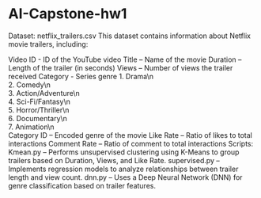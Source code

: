 # AI-Capstone-hw1
Dataset: netflix_trailers.csv
This dataset contains information about Netflix movie trailers, including:

Video ID - ID of the YouTube video
Title – Name of the movie
Duration – Length of the trailer (in seconds)
Views – Number of views the trailer received
Category - Series genre 
              1. Drama\n\
              2. Comedy\n\
              3. Action/Adventure\n\
              4. Sci-Fi/Fantasy\n\
              5. Horror/Thriller\n\
              6. Documentary\n\
              7. Animation\n\
Category ID – Encoded genre of the movie
Like Rate – Ratio of likes to total interactions
Comment Rate – Ratio of comment to total interactions
Scripts:
Kmean.py – Performs unsupervised clustering using K-Means to group trailers based on Duration, Views, and Like Rate.
supervised.py – Implements regression models to analyze relationships between trailer length and view count.
dnn.py – Uses a Deep Neural Network (DNN) for genre classification based on trailer features.
